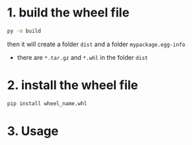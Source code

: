 
# 1. build the wheel file
```bash
py -m build
```
then it will create a folder `dist` and a folder `mypackage.egg-info`
* there are `*.tar.gz` and `*.whl` in the folder `dist`
# 2. install the wheel file
```bash
pip install wheel_name.whl
```

# 3. Usage

